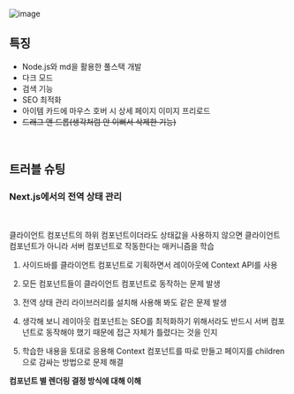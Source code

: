 ![image](https://github.com/jhchoi1182/jihyeon_blog/assets/116577489/7ddca504-e73d-4f64-8f75-a52a1f866c8e)

## 특징
* Node.js와 md을 활용한 풀스택 개발
* 다크 모드
* 검색 기능
* SEO 최적화
* 아이템 카드에 마우스 호버 시 상세 페이지 이미지 프리로드
* ~~드래그 앤 드롭(생각처럼 안 이뻐서 삭제한 기능)~~

<br>

## 트러블 슈팅

### Next.js에서의 전역 상태 관리

<br>

클라이언트 컴포넌트의 하위 컴포넌트이더라도 상태값을 사용하지 않으면 클라이언트 컴포넌트가 아니라 서버 컴포넌트로 작동한다는 매커니즘을 학습

1. 사이드바를 클라이언트 컴포넌트로 기획하면서 레이아웃에 Context API를 사용

2. 모든 컴포넌트들이 클라이언트 컴포넌트로 동작하는 문제 발생

3. 전역 상태 관리 라이브러리를 설치해 사용해 봐도 같은 문제 발생

4. 생각해 보니 레이아웃 컴포넌트는 SEO를 최적화하기 위해서라도 반드시 서버 컴포넌트로 동작해야 했기 때문에 접근 자체가 틀렸다는 것을 인지

5. 학습한 내용을 토대로 응용해 Context 컴포넌트를 따로 만들고 페이지를 children으로 감싸는 방법으로 문제 해결

**컴포넌트 별 렌더링 결정 방식에 대해 이해**
